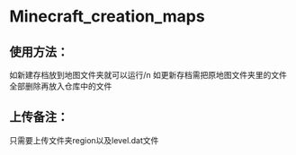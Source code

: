 # Minecraft_creation_maps
## 使用方法：
如新建存档放到地图文件夹就可以运行/n
如更新存档需把原地图文件夹里的文件全部删除再放入仓库中的文件
## 上传备注：
只需要上传文件夹region以及level.dat文件

